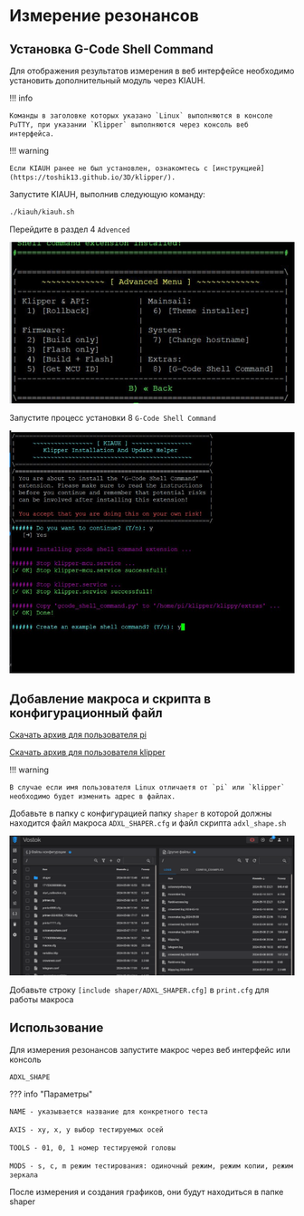 # Измерение резонансов

## Установка G-Code Shell Command
Для отображения результатов измерения в веб интерфейсе необходимо установить дополнительный модуль через KIAUH.

!!! info

    Команды в заголовке которых указано `Linux` выполняются в консоле PuTTY, при указании `Klipper` выполняются через консоль веб интерфейса.
!!! warning

    Если KIAUH ранее не был установлен, ознакомтесь с [инструкцией](https://toshik13.github.io/3D/klipper/).

Запустите KIAUH, выполнив следующую команду:
``` cmd title='Linux'
./kiauh/kiauh.sh
```

Перейдите в раздел 4 `Advenced`

![G-code_shell.jpg](img/G-code_shell.jpg)

Запустите процесс установки 8 `G-Code Shell Command`

![G-code_shell2.jpg](img/G-code_shell2.jpg)

## Добавление макроса и скрипта в конфигурационный файл

<a href="/3D/shaper pi.zip" download="shaper pi.zip">Скачать архив для пользователя pi</a>

<a href="/3D/shaper klipper.zip" download="shaper klipper.zip">Скачать архив для пользователя klipper</a>

!!! warning

    В случае если имя пользователя Linux отличаетя от `pi` или `klipper` необходимо будет изменить адрес в файлах.

Добавьте в папку с конфигурацией папку `shaper` в которой должны находится файл макроса `ADXL_SHAPER.cfg` и файл скрипта `adxl_shape.sh`

![Shape.png](img/Shape.png)

Добавьте строку `[include shaper/ADXL_SHAPER.cfg]` в `print.cfg` для работы макроса



## Использование




Для измерения резонансов запустите макрос через веб интерфейс или консоль
``` cmd title='Klipper'
ADXL_SHAPE
```
??? info "Параметры"
    
    NAME - указывается название для конкретного теста

    AXIS - xy, x, y выбор тестируемых осей

    TOOLS - 01, 0, 1 номер тестируемой головы

    MODS - s, c, m режим тестирования: одиночный режим, режим копии, режим зеркала

После измерения и создания графиков, они будут находиться в папке shaper